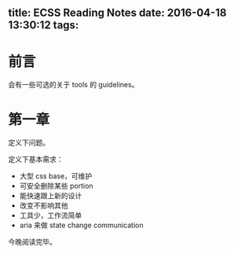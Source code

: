title: ECSS Reading Notes
date: 2016-04-18 13:30:12
tags:
---

# 前言

会有一些可选的关于 tools 的 guidelines。

# 第一章 

定义下问题。

定义下基本需求：

- 大型 css base，可维护
- 可安全删除某些 portion
- 能快速跟上新的设计
- 改变不影响其他
- 工具少，工作流简单
- aria 来做 state change communication

今晚阅读完毕。


